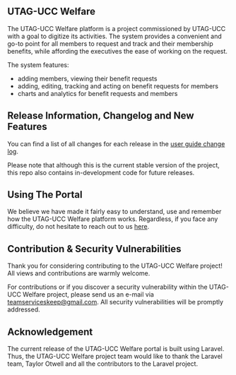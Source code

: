 ## UTAG-UCC Welfare

The UTAG-UCC Welfare platform is a project commissioned by UTAG-UCC with a goal to digitize its activities.
The system provides a convenient and go-to point for all members to request and track and their membership benefits,
while affording the executives the ease of working on the request.

The system features:
- adding members, viewing their benefit requests
- adding, editing, tracking and acting on benefit requests for members
- charts and analytics for benefit requests and members


## Release Information, Changelog and New Features

You can find a list of all changes for each release in the [user
guide change log](https://github.com/KwesiNavilot/utag_ucc_welfare/releases).

Please note that although this is the current stable version of the project,
this repo also contains in-development code for future releases.

## Using The Portal
We believe we have made it fairly easy to understand, use and remember how the UTAG-UCC Welfare platform works.
Regardless, if you face any difficulty, do not hesitate to reach out to us [here](mailto:teamserviceskeep@gmail.com).

## Contribution & Security Vulnerabilities

Thank you for considering contributing to the UTAG-UCC Welfare project! All views and contributions are warmly welcome.

For contributions or if you discover a security vulnerability within the UTAG-UCC Welfare project, please send us an e-mail
via [teamserviceskeep@gmail.com](mailto:teamserviceskeep@gmail.com).
All security vulnerabilities will be promptly addressed.

## Acknowledgement

The current release of the UTAG-UCC Welfare portal is built using Laravel. Thus, the UTAG-UCC Welfare project team would like to thank the Laravel team, Taylor Otwell and all the
contributors to the Laravel project.
